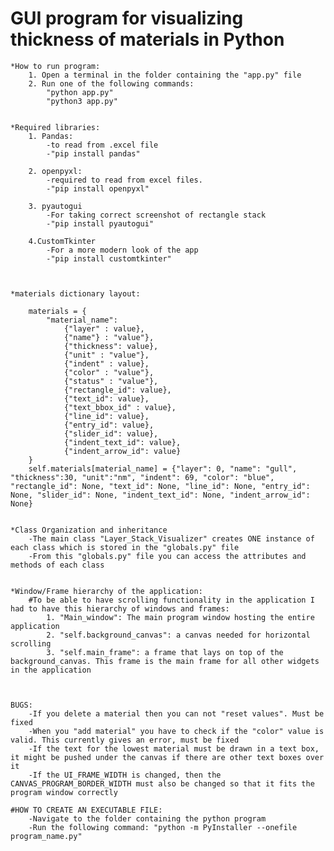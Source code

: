 # GUI program for visualizing thickness of materials in Python

    *How to run program:
        1. Open a terminal in the folder containing the "app.py" file
        2. Run one of the following commands:
            "python app.py"
            "python3 app.py"


    *Required libraries:
        1. Pandas: 
            -to read from .excel file
            -"pip install pandas"

        2. openpyxl:
            -required to read from excel files.
            -"pip install openpyxl"
    
        3. pyautogui
            -For taking correct screenshot of rectangle stack
            -"pip install pyautogui"
        
        4.CustomTkinter
            -For a more modern look of the app
            -"pip install customtkinter"

    

    *materials dictionary layout:

        materials = {
            "material_name":
                {"layer" : value},
                {"name"} : "value"},
                {"thickness": value},
                {"unit" : "value"},
                {"indent" : value},
                {"color" : "value"},
                {"status" : "value"},
                {"rectangle_id": value},
                {"text_id": value},
                {"text_bbox_id" : value},
                {"line_id": value},
                {"entry_id": value},
                {"slider_id": value},
                {"indent_text_id": value},
                {"indent_arrow_id": value}
        }
        self.materials[material_name] = {"layer": 0, "name": "gull", "thickness":30, "unit":"nm", "indent": 69, "color": "blue", "rectangle_id": None, "text_id": None, "line_id": None, "entry_id": None, "slider_id": None, "indent_text_id": None, "indent_arrow_id": None}


    *Class Organization and inheritance
        -The main class "Layer_Stack_Visualizer" creates ONE instance of each class which is stored in the "globals.py" file
        -From this "globals.py" file you can access the attributes and methods of each class


    *Window/Frame hierarchy of the application:
        #To be able to have scrolling functionality in the application I had to have this hierarchy of windows and frames:
            1. "Main_window": The main program window hosting the entire application
            2. "self.background_canvas": a canvas needed for horizontal scrolling
            3. "self.main_frame": a frame that lays on top of the background_canvas. This frame is the main frame for all other widgets in the application



    BUGS:
        -If you delete a material then you can not "reset values". Must be fixed
        -When you "add material" you have to check if the "color" value is valid. This currently gives an error, must be fixed
        -If the text for the lowest material must be drawn in a text box, it might be pushed under the canvas if there are other text boxes over it
        -If the UI_FRAME_WIDTH is changed, then the CANVAS_PROGRAM_BORDER_WIDTH must also be changed so that it fits the program window correctly

    #HOW TO CREATE AN EXECUTABLE FILE:
        -Navigate to the folder containing the python program
        -Run the following command: "python -m PyInstaller --onefile program_name.py"